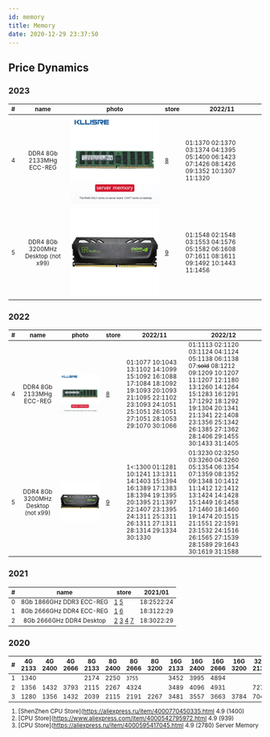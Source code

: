 ```yaml
---
id: memory
title: Memory
date: 2020-12-29 23:37:50
---
```


## Price Dynamics

### 2023

<small class="tab-img-w-200 col-w-0">

| # | name | photo | store | 2022/11 |
| --- | :-: | --- | --- | --- |
| 4 | DDR4 8Gb 2133MHg ECC-REG | [![DDR4-8-16-4-32-64-2400-2133-ECC-REG](img/DDR4-8-16-4-32-64-2400-2133-ECC-REG.webp)](img/DDR4-8-16-4-32-64-2400-2133-ECC-REG.webp) | [8](https://aliexpress.ru/item/33002249520.html 'RE Store') | 01:1370 02:1370 03:1374 04:1395 05:1400 06:1423 07:1426 08:1426 09:1352 10:1307 11:1320 |
| 5 | DDR4 8Gb 3200MHz Desktop (not x99) | [![BR-DDR4-3200-16-32-2666](img/BR-DDR4-3200-16-32-2666.webp)](img/BR-DDR4-3200-16-32-2666.webp) | [9](https://aliexpress.ru/item/1005004564683502.html 'BillionR Store') | 01:1548 02:1548 03:1553 04:1576 05:1582 06:1608 07:1611 08:1611 09:1492 10:1443 11:1456 |

</small>

### 2022

<small class="tab-img-w-100 col-w-0">

| # | name | photo | store | 2022/11 | 2022/12 |
| --- | :-: | --- | --- | --- | --- |
| 4 | DDR4 8Gb 2133MHg ECC-REG | [![DDR4-8-16-4-32-64-2400-2133-ECC-REG](img/DDR4-8-16-4-32-64-2400-2133-ECC-REG.webp)](img/DDR4-8-16-4-32-64-2400-2133-ECC-REG.webp) | [8](https://aliexpress.ru/item/33002249520.html 'RE Store') | 01:1077 10:1043 13:1102 14:1099 15:1092 16:1088 17:1084 18:1092 19:1093 20:1093 21:1095 22:1102 23:1093 24:1051 25:1051 26:1051 27:1051 28:1053 29:1070 30:1066 | 01:1113 02:1120 03:1124 04:1124 05:1138 06:1138 07:~~sold~~ 08:1212 09:1209 10:1207 11:1207 12:1180 13:1260 14:1264 15:1283 16:1291 17:1292 18:1292 19:1304 20:1341 21:1341 22:1408 23:1356 25:1342 26:1385 27:1362 28:1406 29:1455 30:1433 31:1405 |
| 5 | DDR4 8Gb 3200MHz Desktop (not x99) | [![BR-DDR4-3200-16-32-2666](img/BR-DDR4-3200-16-32-2666.webp)](img/BR-DDR4-3200-16-32-2666.webp) | [9](https://aliexpress.ru/item/1005004564683502.html 'BillionR Store') | 1<:1300 01:1281 10:1241 13:1311 14:1403 15:1394 16:1389 17:1383 18:1394 19:1395 20:1395 21:1397 22:1407 23:1395 24:1311 25:1311 26:1311 27:1311 28:1314 29:1334 30:1330 | 01:3230 02:3250 03:3260 04:3260 05:1354 06:1354 07:1359 08:1352 09:1348 10:1412 11:1412 12:1412 13:1424 14:1428 15:1449 16:1458 17:1460 18:1460 19:1474 20:1515 21:1551 22:1591 23:1532 24:1516 26:1565 27:1539 28:1589 29:1643 30:1619 31:1588 |

</small>

### 2021

<small class="col-w-0">

| # | name | store | 2021/01 |
| --- | :-: | --- | --- |
| 0 | 8Gb 1866GHz DDR3 ECC-REG | [1](https://aliexpress.ru/item/32858884585.html 'Yao Yue Store') [5](https://www.aliexpress.com/item/32831327978.html 'adkg816 Store') | 18:$25 22:$24 |
| 1 | 8Gb 2666GHz DDR4 ECC-REG | [1](https://aliexpress.ru/item/33009776003.html 'Yao Yue Store') [6](https://www.aliexpress.com/item/4000595417045.html 'CPU Store') | 18:$31 22:$29 |
| 2 | 8Gb 2666GHz DDR4 Desktop | [2](https://www.aliexpress.com/item/1005001627188360.html 'RASALAS - RA Store') [3](https://www.aliexpress.com/item/32963414963.html 'TANBASSH - TANBASSH Official Store') [4](https://aliexpress.ru/item/4000796954250.html 'Kingston - YONGXINSHENG YongXinSheng Store') [7](https://aliexpress.ru/item/4001056861459.html 'ANKOWALL - YksMemory Store') | 18:$30 22:$29 |

</small>

### 2020

<small>

| # | 4G 2133 | 4G 2400 | 4G 2666 | 8G 2133 | 8G 2400 | 8G 2666 | 8G 3200 | 16G 2133 | 16G 2400 | 16G 2666 | 16G 3200 | 32G 2133 | 32G 2400 | 32G 2666 |
| --- | --- | --- | --- | --- | --- | --- | --- | --- | --- | --- | --- | --- | --- | --- |
| 1 | 1340 |  |  | 2174 | 2250 | `3755` |  | 3452 | 3995 | 4894 |  |  | 7549 |
| 2 | 1356 | 1432 | 3793 | 2115 | 2267 | 4324 |  | 3489 | 4096 | 4931 |  | 7275 | 7578 | 9559 |
| 3 | 1280 | 1356 | 1432 | 2039 | 2115 | 2191 | 2267 | 3481 | 3557 | 3663 | 3784 | 7047 | 7275 | 7578 |

1. [ShenZhen CPU Store](https://aliexpress.ru/item/4000770450335.html 4.9 (1400)
2. [CPU Store](https://www.aliexpress.com/item/4000542795972.html 4.9 (939)
3. [CPU Store](https://aliexpress.ru/item/4000595417045.html 4.9 (2780) Server Memory

</small>
